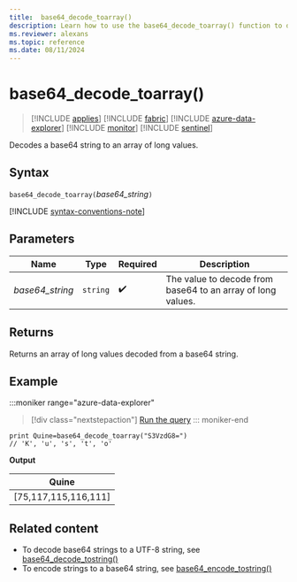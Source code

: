 ```yaml
---
title:  base64_decode_toarray()
description: Learn how to use the base64_decode_toarray() function to decode a base64 string into an array of long values.
ms.reviewer: alexans
ms.topic: reference
ms.date: 08/11/2024
---
```

# base64_decode_toarray()

> [!INCLUDE [applies](../includes/applies-to-version/applies.md)] [!INCLUDE [fabric](../includes/applies-to-version/fabric.md)] [!INCLUDE [azure-data-explorer](../includes/applies-to-version/azure-data-explorer.md)] [!INCLUDE [monitor](../includes/applies-to-version/monitor.md)] [!INCLUDE [sentinel](../includes/applies-to-version/sentinel.md)]

Decodes a base64 string to an array of long values.

## Syntax

`base64_decode_toarray(`*base64_string*`)`

[!INCLUDE [syntax-conventions-note](../includes/syntax-conventions-note.md)]

## Parameters

| Name | Type | Required | Description |
| -- | -- | -- | -- |
| *base64_string* | `string` |  :heavy_check_mark: |  The value to decode from base64 to an array of long values.|

## Returns

Returns an array of long values decoded from a base64 string.

## Example

:::moniker range="azure-data-explorer"
> [!div class="nextstepaction"]
> <a href="https://dataexplorer.azure.com/clusters/help/databases/Samples?query=H4sIAAAAAAAAAysoyswrUQgszcxLtU1KLE41M4lPSU3OT0mNL8lPLCpKrNRQCjYOq0pxt7BV0lRQ4NLXV1D3VtdRUC8FEcUgogRE5KsDAAf/Q9pKAAAA" target="_blank">Run the query</a>
::: moniker-end

```kusto
print Quine=base64_decode_toarray("S3VzdG8=")  
// 'K', 'u', 's', 't', 'o'
```

**Output**

|Quine|
|-----|
|[75,117,115,116,111]|

## Related content

* To decode base64 strings to a UTF-8 string, see [base64_decode_tostring()](base64-decode-tostring-function.md)
* To encode strings to a base64 string, see [base64_encode_tostring()](base64-encode-tostring-function.md)
